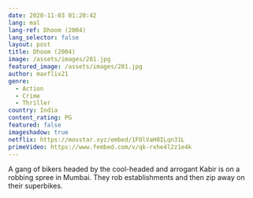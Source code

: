 ```yaml
---
date: 2020-11-03 01:20:42
lang: mal
lang-ref: Dhoom (2004)
lang_selector: false
layout: post
title: Dhoom (2004)
image: /assets/images/281.jpg
featured_image: /assets/images/281.jpg
author: maxflix21
genre:
  - Action
  - Crime
  - Thriller
country: India
content_rating: PG
featured: false
imageshadow: true
netflix: https://movstar.xyz/embed/1FOlVaH8ILqn31L
primeVideo: https://www.fembed.com/v/qk-rxhe4l2z1e4k
---
```

A gang of bikers headed by the cool-headed and arrogant Kabir is on a robbing spree in Mumbai. They rob establishments and then zip away on their superbikes.